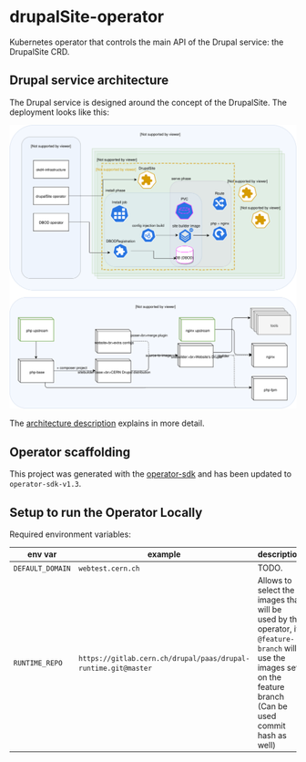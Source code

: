 # drupalSite-operator

Kubernetes operator that controls the main API of the Drupal service: the DrupalSite CRD.

## Drupal service architecture

The Drupal service is designed around the concept of the DrupalSite.
The deployment looks like this:

![architecture diagram](docs/drupal-design.svg)

The [architecture description](docs/README.md) explains in more detail.

## Operator scaffolding

This project was generated with the [operator-sdk](https://sdk.operatorframework.io/)
and has been updated to `operator-sdk-v1.3`.


## Setup to run the Operator Locally

Required environment variables:

 env var | example | description
 --- | --- | ---
`DEFAULT_DOMAIN`  | `webtest.cern.ch`           | TODO.
`RUNTIME_REPO` | `https://gitlab.cern.ch/drupal/paas/drupal-runtime.git@master` | Allows to select the images that will be used by the operator, if `@feature-branch` will use the images set on the feature branch (Can be used commit hash as well)
